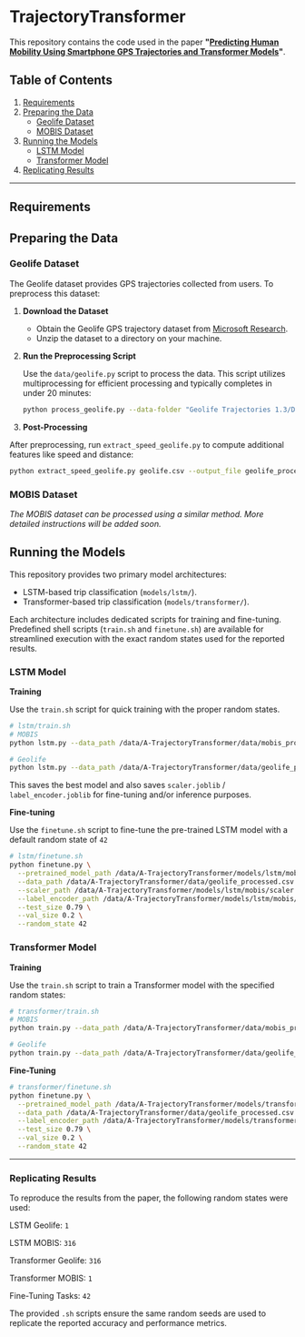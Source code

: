 # TrajectoryTransformer

This repository contains the code used in the paper **"[Predicting Human Mobility Using Smartphone GPS Trajectories and Transformer Models](#)"**. 

## Table of Contents

1. [Requirements](#requirements)
2. [Preparing the Data](#preparing-the-data)  
   - [Geolife Dataset](#geolife-dataset)  
   - [MOBIS Dataset](#mobis-dataset)  
3. [Running the Models](#running-the-models)  
   - [LSTM Model](#lstm-model)   
   - [Transformer Model](#transformer-model)  
4. [Replicating Results](#replicating-results)

---

## Requirements

## Preparing the Data

### Geolife Dataset

The Geolife dataset provides GPS trajectories collected from users. To preprocess this dataset:

1. **Download the Dataset**

   - Obtain the Geolife GPS trajectory dataset from [Microsoft Research](https://www.microsoft.com/en-us/research/publication/geolife-gps-trajectory-dataset-user-guide/).
   - Unzip the dataset to a directory on your machine.

2. **Run the Preprocessing Script**

   Use the `data/geolife.py` script to process the data. This script utilizes multiprocessing for efficient processing and typically completes in under 20 minutes:

   ```bash
   python process_geolife.py --data-folder "Geolife Trajectories 1.3/Data" --output-file "geolife.csv"
   ```
3. **Post-Processing** 

After preprocessing, run `extract_speed_geolife.py` to compute additional features like speed and distance:

```bash
python extract_speed_geolife.py geolife.csv --output_file geolife_processed.csv
``` 

### MOBIS Dataset

_The MOBIS dataset can be processed using a similar method. More detailed instructions will be added soon._

## Running the Models
This repository provides two primary model architectures:

- LSTM-based trip classification (`models/lstm/`).
- Transformer-based trip classification (`models/transformer/`).

Each architecture includes dedicated scripts for training and fine-tuning. Predefined shell scripts (`train.sh` and `finetune.sh`) are available for streamlined execution with the exact random states used for the reported results.

### LSTM Model

**Training**

Use the `train.sh` script for quick training with the proper random states.

```bash
# lstm/train.sh
# MOBIS
python lstm.py --data_path /data/A-TrajectoryTransformer/data/mobis_processed.csv --random_state 316

# Geolife
python lstm.py --data_path /data/A-TrajectoryTransformer/data/geolife_processed.csv --random_state 1
```

This saves the best model and also saves `scaler.joblib` / `label_encoder.joblib` for fine-tuning and/or inference purposes.

**Fine-tuning**

Use the `finetune.sh` script to fine-tune the pre-trained LSTM model with a default random state of `42`

```bash
# lstm/finetune.sh
python finetune.py \
  --pretrained_model_path /data/A-TrajectoryTransformer/models/lstm/mobis/best_model.pth \
  --data_path /data/A-TrajectoryTransformer/data/geolife_processed.csv \
  --scaler_path /data/A-TrajectoryTransformer/models/lstm/mobis/scaler.joblib \
  --label_encoder_path /data/A-TrajectoryTransformer/models/lstm/mobis/label_encoder.joblib \
  --test_size 0.79 \
  --val_size 0.2 \
  --random_state 42
```

### Transformer Model

**Training**

Use the `train.sh` script to train a Transformer model with the specified random states:

```bash
# transformer/train.sh
# MOBIS
python train.py --data_path /data/A-TrajectoryTransformer/data/mobis_processed.csv --random_state 316

# Geolife
python train.py --data_path /data/A-TrajectoryTransformer/data/geolife_processed.csv --random_state 1
```

**Fine-Tuning**

```bash
# transformer/finetune.sh
python finetune.py \
  --pretrained_model_path /data/A-TrajectoryTransformer/models/transformer/mobis/best_model.pth \
  --data_path /data/A-TrajectoryTransformer/data/geolife_processed.csv \
  --label_encoder_path /data/A-TrajectoryTransformer/models/transformer/mobis/label_encoder.joblib \
  --test_size 0.79 \
  --val_size 0.2 \
  --random_state 42
```

---

### Replicating Results

To reproduce the results from the paper, the following random states were used:

LSTM Geolife: `1`

LSTM MOBIS: `316`

Transformer Geolife: `316`

Transformer MOBIS: `1`

Fine-Tuning Tasks: `42`

The provided `.sh` scripts ensure the same random seeds are used to replicate the reported accuracy and performance metrics.